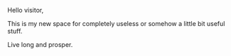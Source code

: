 Hello visitor,

This is my new space for completely useless or somehow a little bit useful stuff.

Live long and prosper.

